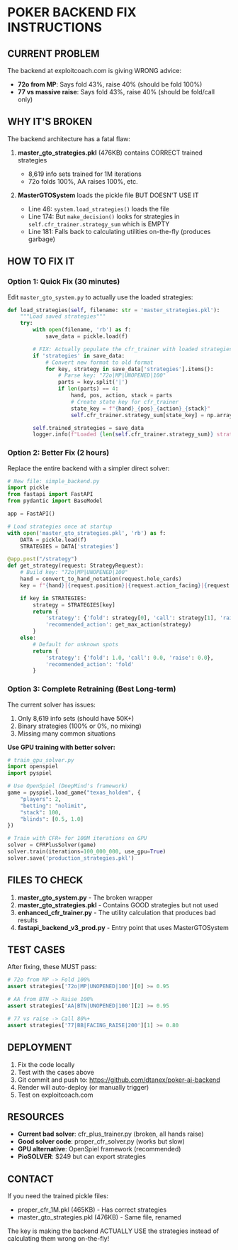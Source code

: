 # POKER BACKEND FIX INSTRUCTIONS

## CURRENT PROBLEM
The backend at exploitcoach.com is giving WRONG advice:
- **72o from MP**: Says fold 43%, raise 40% (should be fold 100%)
- **77 vs massive raise**: Says fold 43%, raise 40% (should be fold/call only)

## WHY IT'S BROKEN

The backend architecture has a fatal flaw:

1. **master_gto_strategies.pkl** (476KB) contains CORRECT trained strategies
   - 8,619 info sets trained for 1M iterations
   - 72o folds 100%, AA raises 100%, etc.

2. **MasterGTOSystem** loads the pickle file BUT DOESN'T USE IT
   - Line 46: `system.load_strategies()` loads the file
   - Line 174: But `make_decision()` looks for strategies in `self.cfr_trainer.strategy_sum` which is EMPTY
   - Line 181: Falls back to calculating utilities on-the-fly (produces garbage)

## HOW TO FIX IT

### Option 1: Quick Fix (30 minutes)
Edit `master_gto_system.py` to actually use the loaded strategies:

```python
def load_strategies(self, filename: str = 'master_strategies.pkl'):
    """Load saved strategies"""
    try:
        with open(filename, 'rb') as f:
            save_data = pickle.load(f)

        # FIX: Actually populate the cfr_trainer with loaded strategies
        if 'strategies' in save_data:
            # Convert new format to old format
            for key, strategy in save_data['strategies'].items():
                # Parse key: "72o|MP|UNOPENED|100"
                parts = key.split('|')
                if len(parts) == 4:
                    hand, pos, action, stack = parts
                    # Create state key for cfr_trainer
                    state_key = f"{hand}_{pos}_{action}_{stack}"
                    self.cfr_trainer.strategy_sum[state_key] = np.array(strategy)

        self.trained_strategies = save_data
        logger.info(f"Loaded {len(self.cfr_trainer.strategy_sum)} strategies from {filename}")
```

### Option 2: Better Fix (2 hours)
Replace the entire backend with a simpler direct solver:

```python
# New file: simple_backend.py
import pickle
from fastapi import FastAPI
from pydantic import BaseModel

app = FastAPI()

# Load strategies once at startup
with open('master_gto_strategies.pkl', 'rb') as f:
    DATA = pickle.load(f)
    STRATEGIES = DATA['strategies']

@app.post("/strategy")
def get_strategy(request: StrategyRequest):
    # Build key: "72o|MP|UNOPENED|100"
    hand = convert_to_hand_notation(request.hole_cards)
    key = f"{hand}|{request.position}|{request.action_facing}|{request.stack_depth}"

    if key in STRATEGIES:
        strategy = STRATEGIES[key]
        return {
            'strategy': {'fold': strategy[0], 'call': strategy[1], 'raise': strategy[2]},
            'recommended_action': get_max_action(strategy)
        }
    else:
        # Default for unknown spots
        return {
            'strategy': {'fold': 1.0, 'call': 0.0, 'raise': 0.0},
            'recommended_action': 'fold'
        }
```

### Option 3: Complete Retraining (Best Long-term)

The current solver has issues:
1. Only 8,619 info sets (should have 50K+)
2. Binary strategies (100% or 0%, no mixing)
3. Missing many common situations

**Use GPU training with better solver:**

```python
# train_gpu_solver.py
import openspiel
import pyspiel

# Use OpenSpiel (DeepMind's framework)
game = pyspiel.load_game("texas_holdem", {
    "players": 2,
    "betting": "nolimit",
    "stack": 100,
    "blinds": [0.5, 1.0]
})

# Train with CFR+ for 100M iterations on GPU
solver = CFRPlusSolver(game)
solver.train(iterations=100_000_000, use_gpu=True)
solver.save('production_strategies.pkl')
```

## FILES TO CHECK

1. **master_gto_system.py** - The broken wrapper
2. **master_gto_strategies.pkl** - Contains GOOD strategies but not used
3. **enhanced_cfr_trainer.py** - The utility calculation that produces bad results
4. **fastapi_backend_v3_prod.py** - Entry point that uses MasterGTOSystem

## TEST CASES

After fixing, these MUST pass:

```python
# 72o from MP -> Fold 100%
assert strategies['72o|MP|UNOPENED|100'][0] >= 0.95

# AA from BTN -> Raise 100%
assert strategies['AA|BTN|UNOPENED|100'][2] >= 0.95

# 77 vs raise -> Call 80%+
assert strategies['77|BB|FACING_RAISE|200'][1] >= 0.80
```

## DEPLOYMENT

1. Fix the code locally
2. Test with the cases above
3. Git commit and push to: https://github.com/dtanex/poker-ai-backend
4. Render will auto-deploy (or manually trigger)
5. Test on exploitcoach.com

## RESOURCES

- **Current bad solver**: cfr_plus_trainer.py (broken, all hands raise)
- **Good solver code**: proper_cfr_solver.py (works but slow)
- **GPU alternative**: OpenSpiel framework (recommended)
- **PioSOLVER**: $249 but can export strategies

## CONTACT

If you need the trained pickle files:
- proper_cfr_1M.pkl (465KB) - Has correct strategies
- master_gto_strategies.pkl (476KB) - Same file, renamed

The key is making the backend ACTUALLY USE the strategies instead of calculating them wrong on-the-fly!